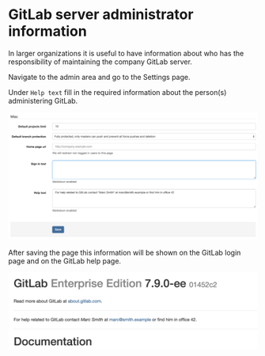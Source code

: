 # GitLab server administrator information

In larger organizations it is useful to have information about who has the responsibility of maintaining the company GitLab server.

Navigate to the admin area and go to the Settings page.

Under `Help text` fill in the required information about the person(s) administering GitLab.

![help message](help_message/help_text.png)

After saving the page this information will be shown on the GitLab login page and on the GitLab help page.

![help text on help page](help_message/help_text_on_help_page.png)

